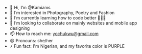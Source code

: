 - 👋 Hi, I’m @Kamiams
- 👀 I’m interested in Photography, Poetry and Fashion
- 🌱 I’m currently learning how to code better 🫣🫣🫠
- 💞️ I’m looking to collaborate on mainly websites and mobile app designing
- 📫 How to reach me: yochukwu@gmail.com
- 😄 Pronouns: she/her
- ⚡ Fun fact: I'm Nigerian, and my favorite color is PURPLE

<!---
Kamiams/Kamiams is a ✨ special ✨ repository because its `README.md` (this file) appears on your GitHub profile.
You can click the Preview link to take a look at your changes.
--->
